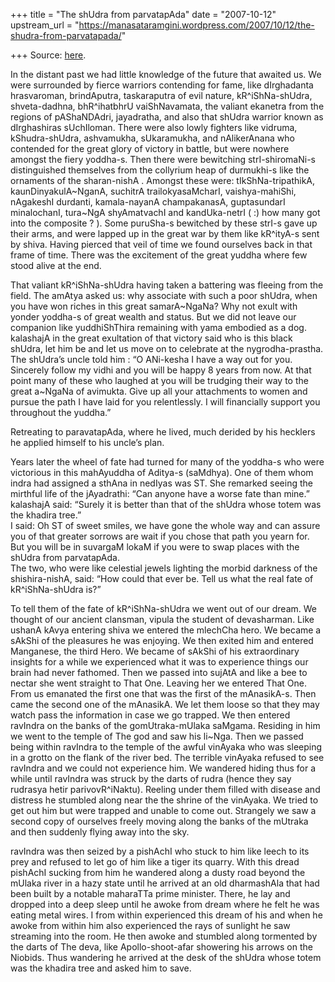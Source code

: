+++
title = "The shUdra from parvatapAda"
date = "2007-10-12"
upstream_url = "https://manasataramgini.wordpress.com/2007/10/12/the-shudra-from-parvatapada/"

+++
Source: [here](https://manasataramgini.wordpress.com/2007/10/12/the-shudra-from-parvatapada/).

In the distant past we had little knowledge of the future that awaited
us. We were surrounded by fierce warriors contending for fame, like
dIrghadanta hrasvaroman, brindAputra, taskaraputra of evil nature,
kR^iShNa-shUdra, shveta-dadhna, bhR^ihatbhrU vaiShNavamata, the valiant
ekanetra from the regions of pAShaNDAdri, jayadratha, and also that
shUdra warrior known as dIrghashiras sUchIloman. There were also lowly
fighters like vidruma, kShudra-shUdra, ashvamukha, sUkaramukha, and
nAlikerAnana who contended for the great glory of victory in battle, but
were nowhere amongst the fiery yoddha-s. Then there were bewitching
strI-shiromaNi-s distinguished themselves from the collyrium heap of
durmukhi-s like the ornaments of the sharan-nishA . Amongst these were:
tIkShNa-tripathikA, kaunDinyakulA\~NganA, suchitrA trailokyasaMcharI,
vaishya-mahiShi, nAgakeshI durdanti, kamala-nayanA champakanasA,
guptasundarI minalochanI, tura\~NgA shyAmatvachI and kandUka-netrI ( :)
how many got into the composite ? ). Some puruSha-s bewitched by these
strI-s gave up their arms, and were lapped up in the great war by them
like kR^ityA-s sent by shiva. Having pierced that veil of time we found
ourselves back in that frame of time. There was the excitement of the
great yuddha where few stood alive at the end.

That valiant kR^iShNa-shUdra having taken a battering was fleeing from
the field. The amAtya asked us: why associate with such a poor shUdra,
when you have won riches in this great samarA\~NgaNa? Why not exult with
yonder yoddha-s of great wealth and status. But we did not leave our
companion like yuddhiShThira remaining with yama embodied as a dog.
kalashajA in the great exultation of that victory said who is this black
shUdra, let him be and let us move on to celebrate at the
nygrodha-prastha. The shUdra’s uncle told him : “O ANi-kesha I have a
way out for you. Sincerely follow my vidhi and you will be happy 8 years
from now. At that point many of these who laughed at you will be
trudging their way to the great a\~NgaNa of avimukta. Give up all your
attachments to women and pursue the path I have laid for you
relentlessly. I will financially support you throughout the yuddha.”

Retreating to paravatapAda, where he lived, much derided by his hecklers
he applied himself to his uncle’s plan.

Years later the wheel of fate had turned for many of the yoddha-s who
were victorious in this mahAyuddha of Aditya-s (saMdhya). One of them
whom indra had assigned a sthAna in nedIyas was ST. She remarked seeing
the mirthful life of the jAyadrathi: “Can anyone have a worse fate than
mine.”  
kalashajA said: “Surely it is better than that of the shUdra whose totem
was the khadira tree.”  
I said: Oh ST of sweet smiles, we have gone the whole way and can assure
you of that greater sorrows are wait if you chose that path you yearn
for. But you will be in suvargaM lokaM if you were to swap places with
the shUdra from parvatapAda.  
The two, who were like celestial jewels lighting the morbid darkness of
the shishira-nishA, said: “How could that ever be. Tell us what the real
fate of kR^iShNa-shUdra is?”

To tell them of the fate of kR^iShNa-shUdra we went out of our dream. We
thought of our ancient clansman, vipula the student of devasharman. Like
ushanA kAvya entering shiva we entered the mlechCha hero. We became a
sAkShi of the pleasures he was enjoying. We then exited him and entered
Manganese, the third Hero. We became of sAkShi of his extraordinary
insights for a while we experienced what it was to experience things our
brain had never fathomed. Then we passed into sujAtA and like a bee to
nectar she went straight to That One. Leaving her we entered That One.
From us emanated the first one that was the first of the mAnasikA-s.
Then came the second one of the mAnasikA. We let them loose so that they
may watch pass the information in case we go trapped. We then entered
ravIndra on the banks of the gomUtraka-mUlaka saMgama. Residing in him
we went to the temple of The god and saw his li\~Nga. Then we passed
being within ravIndra to the temple of the awful vinAyaka who was
sleeping in a grotto on the flank of the river bed. The terrible
vinAyaka refused to see ravIndra and we could not experience him. We
wandered hiding thus for a while until ravIndra was struck by the darts
of rudra (hence they say rudrasya hetir parivovR^iNaktu). Reeling under
them filled with disease and distress he stumbled along near the the
shrine of the vinAyaka. We tried to get out him but were trapped and
unable to come out. Strangely we saw a second copy of ourselves freely
moving along the banks of the mUtraka and then suddenly flying away into
the sky.

ravIndra was then seized by a pishAchI who stuck to him like leech to
its prey and refused to let go of him like a tiger its quarry. With this
dread pishAchI sucking from him he wandered along a dusty road beyond
the mUlaka river in a hazy state until he arrived at an old dharmashAla
that had been built by a notable maharaTTa prime minister. There, he lay
and dropped into a deep sleep until he awoke from dream where he felt he
was eating metal wires. I from within experienced this dream of his and
when he awoke from within him also experienced the rays of sunlight he
saw streaming into the room. He then awoke and stumbled along tormented
by the darts of The deva, like Apollo-shoot-afar showering his arrows on
the Niobids. Thus wandering he arrived at the desk of the shUdra whose
totem was the khadira tree and asked him to save.

